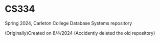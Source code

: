# CS334
Spring 2024, Carleton College Database Systems repository 

(Originally)Created on 8/4/2024
(Accidently deleted the old repository)
